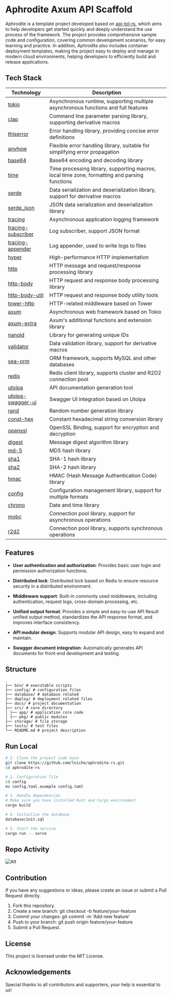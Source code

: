 # Aphrodite Axum API Scaffold

Aphrodite is a template project developed based on [api-tpl-rs](https://github.com/shenghui0779/yiirs), which aims to help developers get started quickly and deeply understand the use process of the framework. The project provides comprehensive sample code and configuration, covering common development scenarios, for easy learning and practice. In addition, Aphrodite also includes container deployment templates, making the project easy to deploy and manage in modern cloud environments, helping developers to efficiently build and release applications.

## Tech Stack

| Technology                                                      | Description                                                                                   |
| --------------------------------------------------------------- | --------------------------------------------------------------------------------------------- |
| [tokio](https://github.com/tokio-rs/tokio)                      | Asynchronous runtime, supporting multiple asynchronous functions and full features            |
| [clap](https://github.com/clap-rs/clap)                         | Command line parameter parsing library, supporting derivative macros                          |
| [thiserror](https://github.com/dtolnay/thiserror)               | Error handling library, providing concise error definitions                                   |
| [anyhow](https://github.com/dtolnay/anyhow)                     | Flexible error handling library, suitable for simplifying error propagation                   |
| [base64](https://crates.io/crates/base64)                       | Base64 encoding and decoding library                                                          |
| [time](https://crates.io/crates/time)                           | Time processing library, supporting macros, local time zone, formatting and parsing functions |
| [serde](https://serde.rs/)                                      | Data serialization and deserialization library, support for derivative macros                 |
| [serde_json](https://crates.io/crates/serde_json)               | JSON data serialization and deserialization library                                           |
| [tracing](https://github.com/tokio-rs/tracing)                  | Asynchronous application logging framework                                                    |
| [tracing-subscriber](https://github.com/tokio-rs/tracing)       | Log subscriber, support JSON format                                                           |
| [tracing-appender](https://crates.io/crates/tracing-appender)   | Log appender, used to write logs to files                                                     |
| [hyper](https://github.com/hyperium/hyper)                      | High-performance HTTP implementation                                                          |
| [http](https://crates.io/crates/http)                           | HTTP message and request/response processing library                                          |
| [http-body](https://crates.io/crates/http-body)                 | HTTP request and response body processing library                                             |
| [http-body-util](https://crates.io/crates/http-body-util)       | HTTP request and response body utility tools                                                  |
| [tower-http](https://github.com/tower-rs/tower-http)            | HTTP-related middleware based on Tower                                                        |
| [axum](https://github.com/tokio-rs/axum)                        | Asynchronous web framework based on Tokio                                                     |
| [axum-extra](https://crates.io/crates/axum-extra)               | Axum's additional functions and extension library                                             |
| [nanoid](https://crates.io/crates/nanoid)                       | Library for generating unique IDs                                                             |
| [validator](https://github.com/Keats/validator)                 | Data validation library, support for derivative macros                                        |
| [sea-orm](https://github.com/SeaQL/sea-orm)                     | ORM framework, supports MySQL and other databases                                             |
| [redis](https://github.com/redis/redis-rs)                      | Redis client library, supports cluster and R2D2 connection pool                               |
| [utoipa](https://github.com/utahta/utoipa)                      | API documentation generation tool                                                             |
| [utoipa-swagger-ui](https://crates.io/crates/utoipa-swagger-ui) | Swagger UI integration based on Utoipa                                                        |
| [rand](https://crates.io/crates/rand)                           | Random number generation library                                                              |
| [const-hex](https://crates.io/crates/const-hex)                 | Constant hexadecimal string conversion library                                                |
| [openssl](https://crates.io/crates/openssl)                     | OpenSSL Binding, support for encryption and decryption                                        |
| [digest](https://crates.io/crates/digest)                       | Message digest algorithm library                                                              |
| [md-5](https://crates.io/crates/md5)                            | MD5 hash library                                                                              |
| [sha1](https://crates.io/crates/sha1)                           | SHA-1 hash library                                                                            |
| [sha2](https://crates.io/crates/sha2)                           | SHA-2 hash library                                                                            |
| [hmac](https://crates.io/crates/hmac)                           | HMAC (Hash Message Authentication Code) library                                               |
| [config](https://github.com/mehcode/config-rs)                  | Configuration management library, support for multiple formats                                |
| [chrono](https://crates.io/crates/chrono)                       | Date and time library                                                                         |
| [mobc](https://crates.io/crates/mobc)                           | Connection pool library, support for asynchronous operations                                  |
| [r2d2](https://crates.io/crates/r2d2)                           | Connection pool library, supports synchronous operations                                      |

## Features

- **User authentication and authorization**: Provides basic user login and permission authorization functions.

- **Distributed lock**: Distributed lock based on Redis to ensure resource security in a distributed environment.

- **Middleware support**: Built-in commonly used middleware, including authentication, request logs, cross-domain processing, etc.

- **Unified output format**: Provides a simple and easy-to-use API Result unified output method, standardizes the API response format, and improves interface consistency.

- **API modular design**: Supports modular API design, easy to expand and maintain.

- **Swagger document integration**: Automatically generates API documents for front-end development and testing.

## Structure

```
.
├── bin/ # executable scripts
├── config/ # configuration files
├── database/ # database related
├── deploy/ # deployment related files
├── docs/ # project documentation
├── src/ # core directory
│ ├── app/ # application core code
│ ├── pkg/ # public modules
├── storage/ # file storage
├── tests/ # test files
└── README.md # project description
```

## Run Local

```bash
# 1. Clone the project code base
git clone https://github.com/lniche/aphrodite-rs.git
cd aphrodite-rs

# 2. Configuration file
cd config
mv config.toml.example config.toml

# 3. Handle dependencies
# Make sure you have installed Rust and Cargo environment
cargo build

# 4. Initialize the database
database/init.sql

# 5. Start the service
cargo run -- serve
```

## Repo Activity

![Alt](https://repobeats.axiom.co/api/embed/7d3f9b2c6f3ee0be57460b614334ff2739f36b92.svg "Repobeats analytics image")

## Contribution

If you have any suggestions or ideas, please create an issue or submit a Pull Request directly.

1. Fork this repository.
2. Create a new branch: git checkout -b feature/your-feature
3. Commit your changes: git commit -m 'Add new feature'
4. Push to your branch: git push origin feature/your-feature
5. Submit a Pull Request.

## License

This project is licensed under the MIT License.

## Acknowledgements

Special thanks to all contributors and supporters, your help is essential to us!
